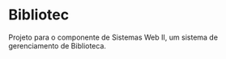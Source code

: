 #  Bibliotec

Projeto para o componente de Sistemas Web II, um sistema de gerenciamento de Biblioteca.
